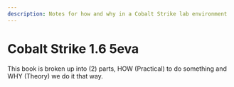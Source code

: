 ```yaml
---
description: Notes for how and why in a Cobalt Strike lab environment
---
```


# Cobalt Strike 1.6 5eva

This book is broken up into \(2\) parts, HOW \(Practical\) to do something and WHY \(Theory\) we do it that way. 

